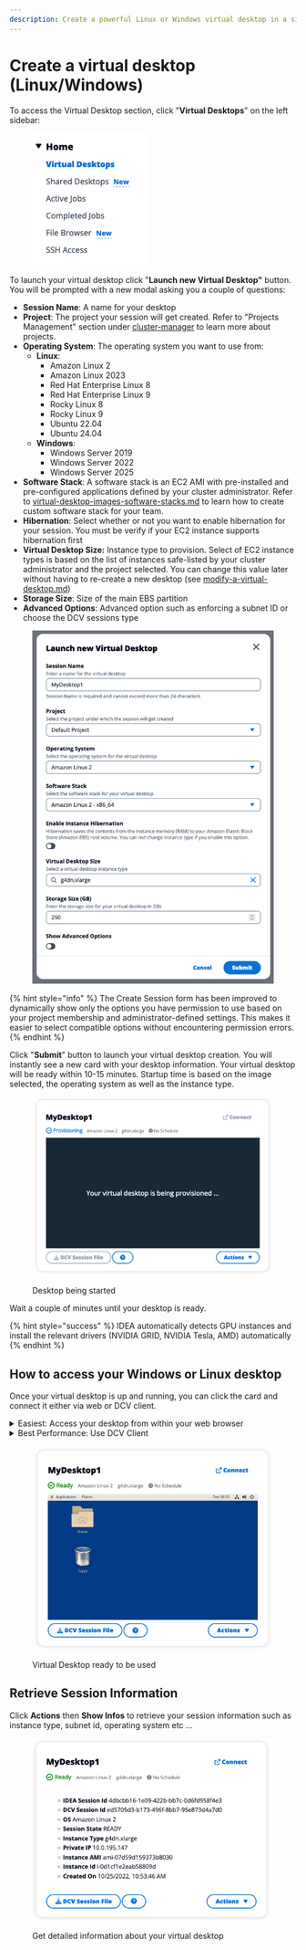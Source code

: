 ```yaml
---
description: Create a powerful Linux or Windows virtual desktop in a single click
---
```


# Create a virtual desktop (Linux/Windows)

To access the Virtual Desktop section, click "**Virtual Desktops**" on the left sidebar:

<figure><img src="../../../.gitbook/assets/mods_vdi_user_create_menu.webp" alt=""><figcaption></figcaption></figure>

To launch your virtual desktop click "**Launch new Virtual Desktop"** button. You will be prompted with a new modal asking you a couple of questions:

* **Session Name**: A name for your desktop
* **Project**: The project your session will get created. Refer to "Projects Management" section under [cluster-manager](../../cluster-manager/ "mention") to learn more about projects.
* **Operating System**: The operating system you want to use from:
  * **Linux**:
    * Amazon Linux 2
    * Amazon Linux 2023
    * Red Hat Enterprise Linux 8
    * Red Hat Enterprise Linux 9
    * Rocky Linux 8
    * Rocky Linux 9
    * Ubuntu 22.04
    * Ubuntu 24.04
  * **Windows**:
    * Windows Server 2019
    * Windows Server 2022
    * Windows Server 2025
* **Software Stack**: A software stack is an EC2 AMI with pre-installed and pre-configured applications defined by your cluster administrator. Refer to [virtual-desktop-images-software-stacks.md](../admin-documentation/virtual-desktop-images-software-stacks.md "mention") to learn how to create custom software stack for your team.
* **Hibernation**: Select whether or not you want to enable hibernation for your session. You must be verify if your EC2 instance supports hibernation first
* **Virtual Desktop Size:** Instance type to provision. Select of EC2 instance types is based on the list of instances safe-listed by your cluster administrator and the project selected. You can change this value later without having to re-create a new desktop (see [modify-a-virtual-desktop.md](modify-a-virtual-desktop.md "mention"))
* **Storage Size**: Size of the main EBS partition
* **Advanced Options**: Advanced option such as enforcing a subnet ID or choose the DCV sessions type

<figure><img src="../../../.gitbook/assets/mods_vdi_user_create_launch.webp" alt=""><figcaption></figcaption></figure>

{% hint style="info" %}
The Create Session form has been improved to dynamically show only the options you have permission to use based on your project membership and administrator-defined settings. This makes it easier to select compatible options without encountering permission errors.
{% endhint %}

Click "**Submit**" button to launch your virtual desktop creation. You will instantly see a new card with your desktop information. Your virtual desktop will be ready within 10-15 minutes. Startup time is based on the image selected, the operating system as well as the instance type.

<figure><img src="../../../.gitbook/assets/mods_vdi_user_create_starting.webp" alt=""><figcaption><p>Desktop being started</p></figcaption></figure>

Wait a couple of minutes until your desktop is ready.

{% hint style="success" %}
IDEA automatically detects GPU instances and install the relevant drivers (NVIDIA GRID, NVIDIA Tesla, AMD) automatically
{% endhint %}

## How to access your Windows or Linux desktop

Once your virtual desktop is up and running, you can click the card and connect it either via web or DCV client.

<details>

<summary>Easiest: Access your desktop from within your web browser</summary>

Click "**Connect**" button or click the thumbnail to access your Windows or Linux desktop directly via your browser.

</details>

<details>

<summary>Best Performance: Use DCV Client</summary>

Click "**DCV Session File**" button to download your `.dcv` file. To open this file, you will need to have the DCV Client installed on your system. Click the "**?**" icon to access to the download link and installation instructions.

</details>

<figure><img src="../../../.gitbook/assets/mods_vdi_user_create_ready.webp" alt=""><figcaption><p>Virtual Desktop ready to be used</p></figcaption></figure>

## Retrieve Session Information

Click **Actions** then **Show Infos** to retrieve your session information such as instance type, subnet id, operating system etc ...

<figure><img src="../../../.gitbook/assets/mods_vdi_user_create_info.webp" alt=""><figcaption><p>Get detailed information about your virtual desktop</p></figcaption></figure>
